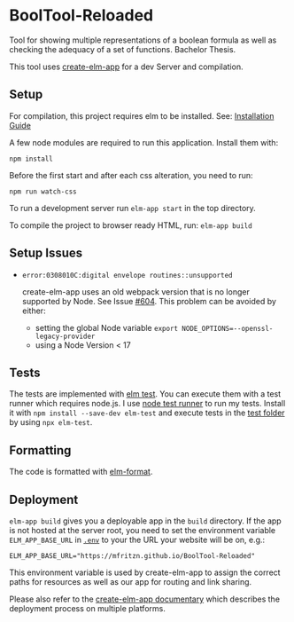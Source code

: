 # BoolTool-Reloaded
Tool for showing multiple representations of a boolean formula as well as checking the adequacy of a set of functions. Bachelor Thesis.

This tool uses [create-elm-app](https://github.com/halfzebra/create-elm-app) for a dev Server and compilation.

## Setup
For compilation, this project requires elm to be installed. See: [Installation Guide](https://guide.elm-lang.org/install/elm.html)

A few node modules are required to run this application. Install them with:
```
npm install
```

Before the first start and after each css alteration, you need to run:
```
npm run watch-css
```

To run a development server run `elm-app start` in the top directory.

To compile the project to browser ready HTML, run: `elm-app build`

## Setup Issues

- `error:0308010C:digital envelope routines::unsupported`

  create-elm-app uses an old webpack version that is no longer supported by Node. See Issue [#604](https://github.com/halfzebra/create-elm-app/issues/604). This problem can be avoided by either:
  - setting the global Node variable `export NODE_OPTIONS=--openssl-legacy-provider`
  - using a Node Version < 17


## Tests
The tests are implemented with [elm test](https://package.elm-lang.org/packages/elm-explorations/test). You can execute them with a test runner which requires node.js. I use [node test runner](https://github.com/rtfeldman/node-test-runner) to run my tests. Install it with `npm install --save-dev elm-test` and execute tests in the [test folder](./tests/) by using `npx elm-test`.

## Formatting
The code is formatted with [elm-format](https://github.com/avh4/elm-format).

## Deployment
`elm-app build` gives you a deployable app in the `build` directory.
If the app is not hosted at the server root, you need to set the environment variable `ELM_APP_BASE_URL` in [`.env`](./.env) to your the URL your website will be on, e.g.:
```JS
ELM_APP_BASE_URL="https://mfritzn.github.io/BoolTool-Reloaded"
```
This environment variable is used by create-elm-app to assign the correct paths for resources as well as our app for routing and link sharing.

Please also refer to the [create-elm-app documentary](https://github.com/halfzebra/create-elm-app/blob/master/template/README.md#deployment) which describes the deployment process on multiple platforms. 
